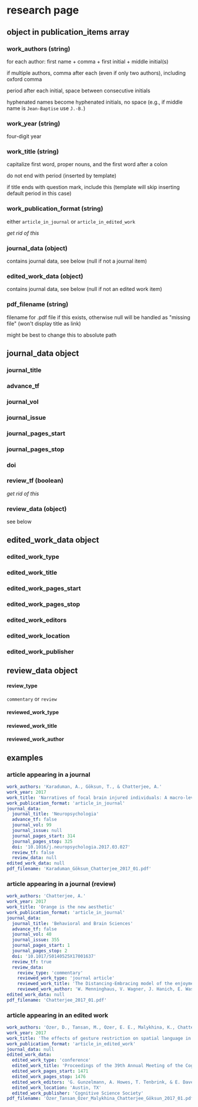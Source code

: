 # research page

## object in publication_items array

### work_authors (string)

for each author: first name + comma + first initial + middle initial(s)

if multiple authors, comma after each (even if only two authors), including oxford comma

period after each initial, space between consecutive initials

hyphenated names become hyphenated initials, no space (e.g., if middle name is `Jean-Baptise` use `J.-B.`)

### work_year (string)

four-digit year

### work_title (string)

capitalize first word, proper nouns, and the first word after a colon

do not end with period (inserted by template)

if title ends with question mark, include this (template will skip inserting default period in this case)

### work_publication_format (string)

either `article_in_journal` or `article_in_edited_work`

*get rid of this*

### journal_data (object)

contains journal data, see below (null if not a journal item)

### edited_work_data (object)

contains journal data, see below (null if not an edited work item)

### pdf_filename (string)

filename for .pdf file if this exists, otherwise null will be handled as "missing file" (won't display title as link)

might be best to change this to absolute path

## journal_data object

### journal_title

### advance_tf

### journal_vol

### journal_issue

### journal_pages_start

### journal_pages_stop

### doi

### review_tf (boolean)

*get rid of this*

### review_data (object)

see below

## edited_work_data object

### edited_work_type

### edited_work_title

### edited_work_pages_start

### edited_work_pages_stop

### edited_work_editors

### edited_work_location

### edited_work_publisher

## review_data object

#### review_type

`commentary` or `review`

#### reviewed_work_type

#### reviewed_work_title

#### reviewed_work_author

## examples

### article appearing in a journal

```yml
work_authors: 'Karaduman, A., Göksun, T., & Chatterjee, A.'
work_year: 2017
work_title: 'Narratives of focal brain injured individuals: A macro-level analysis'
work_publication_format: 'article_in_journal'
journal_data:
  journal_title: 'Neuropsychologia'
  advance_tf: false
  journal_vol: 99
  journal_issue: null
  journal_pages_start: 314
  journal_pages_stop: 325
  doi: '10.1016/j.neuropsychologia.2017.03.027'
  review_tf: false
  review_data: null
edited_work_data: null
pdf_filename: 'Karaduman_Göksun_Chatterjee_2017_01.pdf'
```

### article appearing in a journal (review)

```yml
work_authors: 'Chatterjee, A.'
work_year: 2017
work_title: 'Orange is the new aesthetic'
work_publication_format: 'article_in_journal'
journal_data:
  journal_title: 'Behavioral and Brain Sciences'
  advance_tf: false
  journal_vol: 40
  journal_issue: 355
  journal_pages_start: 1
  journal_pages_stop: 2
  doi: '10.1017/S0140525X17001637'
  review_tf: true
  review_data:
    review_type: 'commentary'
    reviewed_work_type: 'journal article'
    reviewed_work_title: 'The Distancing-Embracing model of the enjoyment of negative emotions in art reception'
    reviewed_work_author: 'W. Menninghaus, V. Wagner, J. Hanich, E. Wassiliwizky, T. Jacobsen, & S. Koelsch'
edited_work_data: null
pdf_filename: 'Chatterjee_2017_01.pdf'
```

### article appearing in an edited work

```yml
work_authors: 'Özer, D., Tansan, M., Özer, E. E., Malykhina, K., Chatterjee, A., & Göksun, T.'
work_year: 2017
work_title: 'The effects of gesture restriction on spatial language in young and elderly adults'
work_publication_format: 'article_in_edited_work'
journal_data: null
edited_work_data:
  edited_work_type: 'conference'
  edited_work_title: 'Proceedings of the 39th Annual Meeting of the Cognitive Science Society'
  edited_work_pages_start: 1471
  edited_work_pages_stop: 1476
  edited_work_editors: 'G. Gunzelmann, A. Howes, T. Tenbrink, & E. Davelaar (Eds.)'
  edited_work_location: 'Austin, TX'
  edited_work_publisher: 'Cognitive Science Society'
pdf_filename: 'Özer_Tansan_Özer_Malykhina_Chatterjee_Göksun_2017_01.pdf'
```
